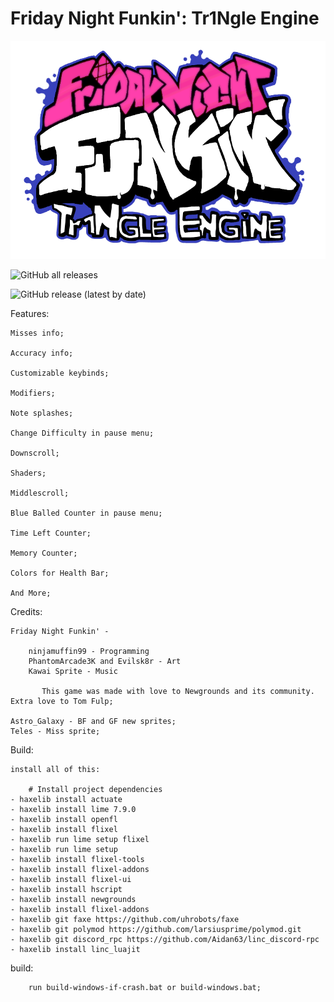 # Friday Night Funkin': Tr1Ngle Engine

![](assets/preload/images/logoSingle.png)

![GitHub all releases](https://img.shields.io/github/downloads/Tr1NgleDev/Tr1Ngle-Engine/total?style=flat-square) 

![GitHub release (latest by date)](https://img.shields.io/github/v/release/Tr1NgleDev/Tr1Ngle-Engine?label=latest-version&style=flat-square)

Features:
		
	Misses info;
	
	Accuracy info;
		
	Customizable keybinds;

	Modifiers;

	Note splashes;

	Change Difficulty in pause menu;

	Downscroll;

	Shaders;

	Middlescroll;

	Blue Balled Counter in pause menu;

	Time Left Counter;

	Memory Counter;
	
	Colors for Health Bar;

	And More;


Credits:

	Friday Night Funkin' -

		ninjamuffin99 - Programming
		PhantomArcade3K and Evilsk8r - Art
		Kawai Sprite - Music

	       This game was made with love to Newgrounds and its community. Extra love to Tom Fulp;
	
	Astro_Galaxy - BF and GF new sprites;
	Teles - Miss sprite;

Build:

	install all of this:

		# Install project dependencies
	- haxelib install actuate
  	- haxelib install lime 7.9.0
  	- haxelib install openfl
  	- haxelib install flixel
  	- haxelib run lime setup flixel
  	- haxelib run lime setup
  	- haxelib install flixel-tools
  	- haxelib install flixel-addons
  	- haxelib install flixel-ui
  	- haxelib install hscript
 	- haxelib install newgrounds
  	- haxelib install flixel-addons
 	- haxelib git faxe https://github.com/uhrobots/faxe
  	- haxelib git polymod https://github.com/larsiusprime/polymod.git
  	- haxelib git discord_rpc https://github.com/Aidan63/linc_discord-rpc
  	- haxelib install linc_luajit


build:

  		run build-windows-if-crash.bat or build-windows.bat;